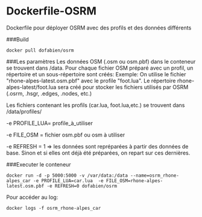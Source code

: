 # Dockerfile-OSRM

Dockerfile pour déployer OSRM  avec des profils et des données différents

###Build
```
docker pull dofabien/osrm
```
###Les paramètres
Les données OSM (.osm ou osm.pbf) dans le conteneur se trouvent dans /data. Pour chaque fichier OSM préparé avec un profil, un répertoire et un sous-répertoire sont créés:
Exemple: On utilise le fichier "rhone-alpes-latest.osm.pbf" avec le profile "foot.lua".
Le répertoire rhone-alpes-latest/foot.lua sera créé pour stocker les fichiers utilisés par OSRM (.osrm, .hsgr, .edges, .nodes, etc.)

Les fichiers contenant les profils (car.lua, foot.lua,etc.) se trouvent dans /data/profiles/

   -e PROFILE_LUA= profile_à_utiliser
 
   -e FILE_OSM = fichier osm.pbf ou osm à utiliser
 
   -e REFRESH = 1 => les données sont repréparées à partir des données de base. Sinon et si elles ont déjà été préparées, on repart sur ces dernières.

###Executer le conteneur
```
docker run -d -p 5000:5000 -v /var/data:/data --name=osrm_rhone-alpes_car -e PROFILE_LUA=car.lua  -e FILE_OSM=rhone-alpes-latest.osm.pbf -e REFRESH=0 dofabien/osrm
```
Pour accéder au log: 
```
docker logs -f osrm_rhone-alpes_car
```

